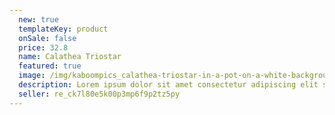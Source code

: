 ```yaml
---
  new: true
  templateKey: product
  onSale: false
  price: 32.8
  name: Calathea Triostar
  featured: true
  image: /img/kaboompics_calathea-triostar-in-a-pot-on-a-white-background.jpg
  description: Lorem ipsum dolor sit amet consectetur adipiscing elit sed do eiusmod tempor incididunt ut labore et dolore magna aliqua. Ut enim ad minim veniam quis nostrud exercitation ullamco laboris nisi ut aliquip ex ea commodo consequat.
  seller: re_ck7l80e5k00p3mp6f9p2tz5py
---
```


